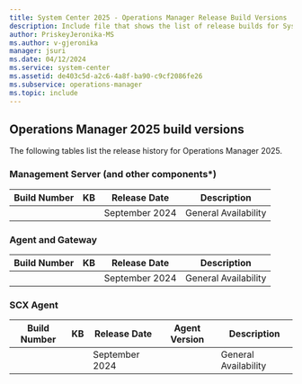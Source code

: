 ```yaml
---
title: System Center 2025 - Operations Manager Release Build Versions
description: Include file that shows the list of release builds for System Center 2025 - Operations Manager.
author: PriskeyJeronika-MS
ms.author: v-gjeronika
manager: jsuri
ms.date: 04/12/2024
ms.service: system-center
ms.assetid: de403c5d-a2c6-4a8f-ba90-c9cf2086fe26
ms.subservice: operations-manager
ms.topic: include
---
```


## Operations Manager 2025 build versions

The following tables list the release history for Operations Manager 2025.

### Management Server (and other components*)
|Build Number |KB |Release Date |Description |
|-------------|---|-------------|------------|
|||September 2024 |General Availability |

### Agent and Gateway
|Build Number |KB |Release Date |Description |
|-------------|---|-------------|------------|
|||September 2024 |General Availability |

### SCX Agent
|Build Number |KB |Release Date |Agent Version |Description |
|-------------|---|-------------|--------------|------------|
|||September 2024 | |General Availability |